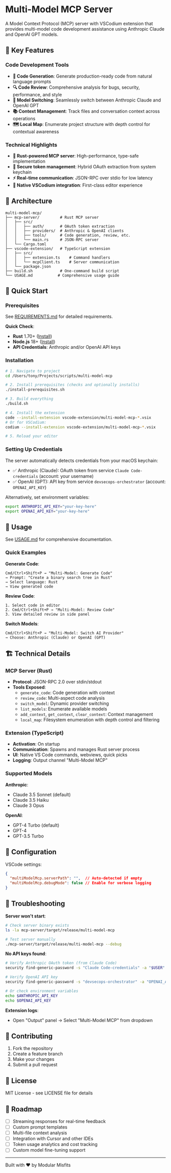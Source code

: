 # Multi-Model MCP Server

A Model Context Protocol (MCP) server with VSCodium extension that provides multi-model code development assistance using Anthropic Claude and OpenAI GPT models.

## 🌟 Key Features

### Code Development Tools
- **🔨 Code Generation**: Generate production-ready code from natural language prompts
- **🔍 Code Review**: Comprehensive analysis for bugs, security, performance, and style
- **🔄 Model Switching**: Seamlessly switch between Anthropic Claude and OpenAI GPT
- **📚 Context Management**: Track files and conversation context across operations
- **🗺️ Local Map**: Enumerate project structure with depth control for contextual awareness

### Technical Highlights
- **🦀 Rust-powered MCP server**: High-performance, type-safe implementation
- **🔐 Secure token management**: Hybrid OAuth extraction from system keychain
- **⚡ Real-time communication**: JSON-RPC over stdio for low latency
- **🎨 Native VSCodium integration**: First-class editor experience

## 📁 Architecture

```
multi-model-mcp/
├── mcp-server/         # Rust MCP server
│   ├── src/
│   │   ├── auth/       # OAuth token extraction
│   │   ├── providers/  # Anthropic & OpenAI clients
│   │   ├── tools/      # Code generation, review, etc.
│   │   └── main.rs     # JSON-RPC server
│   └── Cargo.toml
├── vscode-extension/   # TypeScript extension
│   ├── src/
│   │   ├── extension.ts    # Command handlers
│   │   └── mcpClient.ts    # Server communication
│   └── package.json
├── build.sh            # One-command build script
└── USAGE.md           # Comprehensive usage guide
```

## 🚀 Quick Start

### Prerequisites

See [REQUIREMENTS.md](REQUIREMENTS.md) for detailed requirements.

**Quick Check**:
- **Rust** 1.70+ ([Install](https://rustup.rs/))
- **Node.js** 18+ ([Install](https://nodejs.org/))
- **API Credentials**: Anthropic and/or OpenAI API keys

### Installation

```bash
# 1. Navigate to project
cd /Users/tony/Projects/scripts/multi-model-mcp

# 2. Install prerequisites (checks and optionally installs)
./install-prerequisites.sh

# 3. Build everything
./build.sh

# 4. Install the extension
code --install-extension vscode-extension/multi-model-mcp-*.vsix
# Or for VSCodium:
codium --install-extension vscode-extension/multi-model-mcp-*.vsix

# 5. Reload your editor
```

### Setting Up Credentials

The server automatically detects credentials from your macOS keychain:
- ✅ Anthropic (Claude): OAuth token from service `Claude Code-credentials` (account: your username)
- ✅ OpenAI (GPT): API key from service `devsecops-orchestrator` (account: `OPENAI_API_KEY`)

Alternatively, set environment variables:
```bash
export ANTHROPIC_API_KEY="your-key-here"
export OPENAI_API_KEY="your-key-here"
```

## 📖 Usage

See [USAGE.md](USAGE.md) for comprehensive documentation.

### Quick Examples

**Generate Code**:
```
Cmd/Ctrl+Shift+P → "Multi-Model: Generate Code"
→ Prompt: "Create a binary search tree in Rust"
→ Select language: Rust
→ View generated code
```

**Review Code**:
```
1. Select code in editor
2. Cmd/Ctrl+Shift+P → "Multi-Model: Review Code"
3. View detailed review in side panel
```

**Switch Models**:
```
Cmd/Ctrl+Shift+P → "Multi-Model: Switch AI Provider"
→ Choose: Anthropic (Claude) or OpenAI (GPT)
```

## 🏗️ Technical Details

### MCP Server (Rust)

- **Protocol**: JSON-RPC 2.0 over stdin/stdout
- **Tools Exposed**:
  - `generate_code`: Code generation with context
  - `review_code`: Multi-aspect code analysis
  - `switch_model`: Dynamic provider switching
  - `list_models`: Enumerate available models
  - `add_context`, `get_context`, `clear_context`: Context management
  - `local_map`: Filesystem enumeration with depth control and filtering

### Extension (TypeScript)

- **Activation**: On startup
- **Communication**: Spawns and manages Rust server process
- **UI**: Native VS Code commands, webviews, quick picks
- **Logging**: Output channel "Multi-Model MCP"

### Supported Models

**Anthropic**:
- Claude 3.5 Sonnet (default)
- Claude 3.5 Haiku
- Claude 3 Opus

**OpenAI**:
- GPT-4 Turbo (default)
- GPT-4
- GPT-3.5 Turbo

## 🔧 Configuration

VSCode settings:

```json
{
  "multiModelMcp.serverPath": "",  // Auto-detected if empty
  "multiModelMcp.debugMode": false // Enable for verbose logging
}
```

## 🐛 Troubleshooting

**Server won't start**:
```bash
# Check server binary exists
ls -la mcp-server/target/release/multi-model-mcp

# Test server manually
./mcp-server/target/release/multi-model-mcp --debug
```

**No API keys found**:
```bash
# Verify Anthropic OAuth token (from Claude Code)
security find-generic-password -s "Claude Code-credentials" -a "$USER" -w

# Verify OpenAI API key
security find-generic-password -s "devsecops-orchestrator" -a "OPENAI_API_KEY" -w

# Or check environment variables
echo $ANTHROPIC_API_KEY
echo $OPENAI_API_KEY
```

**Extension logs**:
- Open "Output" panel → Select "Multi-Model MCP" from dropdown

## 🤝 Contributing

1. Fork the repository
2. Create a feature branch
3. Make your changes
4. Submit a pull request

## 📄 License

MIT License - see LICENSE file for details

## 🎯 Roadmap

- [ ] Streaming responses for real-time feedback
- [ ] Custom prompt templates
- [ ] Multi-file context analysis
- [ ] Integration with Cursor and other IDEs
- [ ] Token usage analytics and cost tracking
- [ ] Custom model fine-tuning support

---

Built with ❤️ by Modular Misfits
